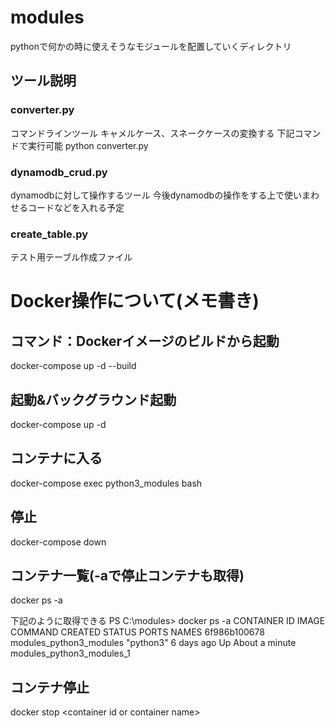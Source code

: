 # modules
pythonで何かの時に使えそうなモジュールを配置していくディレクトリ

## ツール説明

### converter.py
コマンドラインツール
キャメルケース、スネークケースの変換する
下記コマンドで実行可能
python converter.py

### dynamodb_crud.py
dynamodbに対して操作するツール
今後dynamodbの操作をする上で使いまわせるコードなどを入れる予定

### create_table.py
テスト用テーブル作成ファイル

# Docker操作について(メモ書き)
## コマンド：Dockerイメージのビルドから起動
docker-compose up -d --build

## 起動&バックグラウンド起動
docker-compose up -d

## コンテナに入る
docker-compose exec python3_modules bash

## 停止
docker-compose down

## コンテナ一覧(-aで停止コンテナも取得)
docker ps -a

下記のように取得できる
PS C:\modules> docker ps -a
CONTAINER ID   IMAGE                     COMMAND                  CREATED        STATUS                     PORTS     NAMES
6f986b100678   modules_python3_modules   "python3"                6 days ago     Up About a minute                    modules_python3_modules_1

## コンテナ停止
docker stop \<container id or container name>
